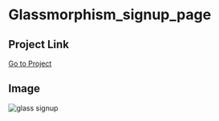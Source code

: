# Glassmorphism_signup_page
 
## Project Link
<a href="">Go to Project</a>


## Image
![glass signup](https://user-images.githubusercontent.com/80221112/221686350-13048362-d127-4b56-a511-d80ea11240ab.png)

